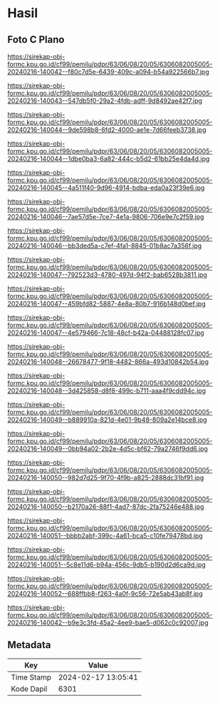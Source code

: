 # Hasil

## Foto C Plano

https://sirekap-obj-formc.kpu.go.id/cf99/pemilu/pdpr/63/06/08/20/05/6306082005005-20240216-140042--f80c7d5e-6439-409c-a094-b54a922566b7.jpg

https://sirekap-obj-formc.kpu.go.id/cf99/pemilu/pdpr/63/06/08/20/05/6306082005005-20240216-140043--547db5f0-29a2-4fdb-adff-9d8492ae42f7.jpg

https://sirekap-obj-formc.kpu.go.id/cf99/pemilu/pdpr/63/06/08/20/05/6306082005005-20240216-140044--9de598b8-6fd2-4000-ae1e-7d66feeb3738.jpg

https://sirekap-obj-formc.kpu.go.id/cf99/pemilu/pdpr/63/06/08/20/05/6306082005005-20240216-140044--1dbe0ba3-6a82-444c-b5d2-61bb25e4da4d.jpg

https://sirekap-obj-formc.kpu.go.id/cf99/pemilu/pdpr/63/06/08/20/05/6306082005005-20240216-140045--4a511f40-9d96-4914-bdba-eda0a23f39e6.jpg

https://sirekap-obj-formc.kpu.go.id/cf99/pemilu/pdpr/63/06/08/20/05/6306082005005-20240216-140046--7ae57d5e-7ce7-4e1a-9806-706e9e7c2f59.jpg

https://sirekap-obj-formc.kpu.go.id/cf99/pemilu/pdpr/63/06/08/20/05/6306082005005-20240216-140046--bb3ded5a-c7ef-4fa1-8845-01b8ac7a356f.jpg

https://sirekap-obj-formc.kpu.go.id/cf99/pemilu/pdpr/63/06/08/20/05/6306082005005-20240216-140047--792523d3-4780-497d-94f2-bab6528b3811.jpg

https://sirekap-obj-formc.kpu.go.id/cf99/pemilu/pdpr/63/06/08/20/05/6306082005005-20240216-140047--459bfd82-5887-4e8a-80b7-916b148d0bef.jpg

https://sirekap-obj-formc.kpu.go.id/cf99/pemilu/pdpr/63/06/08/20/05/6306082005005-20240216-140047--4e579466-7c18-48cf-b42a-04488128fc07.jpg

https://sirekap-obj-formc.kpu.go.id/cf99/pemilu/pdpr/63/06/08/20/05/6306082005005-20240216-140048--26678477-9f18-4482-866a-493d10842b54.jpg

https://sirekap-obj-formc.kpu.go.id/cf99/pemilu/pdpr/63/06/08/20/05/6306082005005-20240216-140048--3d425858-d8f8-499c-b711-aaa4f9cdd94c.jpg

https://sirekap-obj-formc.kpu.go.id/cf99/pemilu/pdpr/63/06/08/20/05/6306082005005-20240216-140049--b889910a-821d-4e01-9b48-809a2e14bce8.jpg

https://sirekap-obj-formc.kpu.go.id/cf99/pemilu/pdpr/63/06/08/20/05/6306082005005-20240216-140049--0bb94a02-2b2e-4d5c-bf62-79a2746f9dd6.jpg

https://sirekap-obj-formc.kpu.go.id/cf99/pemilu/pdpr/63/06/08/20/05/6306082005005-20240216-140050--982d7d25-9f70-4f9b-a825-2888dc31bf91.jpg

https://sirekap-obj-formc.kpu.go.id/cf99/pemilu/pdpr/63/06/08/20/05/6306082005005-20240216-140050--b2170a26-88f1-4ad7-87dc-2fa75246e488.jpg

https://sirekap-obj-formc.kpu.go.id/cf99/pemilu/pdpr/63/06/08/20/05/6306082005005-20240216-140051--bbbb2abf-399c-4a61-bca5-c10fe79478bd.jpg

https://sirekap-obj-formc.kpu.go.id/cf99/pemilu/pdpr/63/06/08/20/05/6306082005005-20240216-140051--5c8e11d6-b94a-456c-9db5-b190d2d6ca9d.jpg

https://sirekap-obj-formc.kpu.go.id/cf99/pemilu/pdpr/63/06/08/20/05/6306082005005-20240216-140052--688ffbb8-f263-4a0f-9c56-72e5ab43ab8f.jpg

https://sirekap-obj-formc.kpu.go.id/cf99/pemilu/pdpr/63/06/08/20/05/6306082005005-20240216-140042--b9e3c3fd-45a2-4ee9-bae5-d062c0c92007.jpg


## Metadata

| Key        | Value               |
| ---------- | ------------------- |
| Time Stamp | 2024-02-17 13:05:41 |
| Kode Dapil | 6301                |



